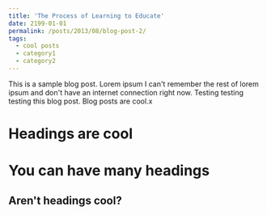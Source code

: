 ```yaml
---
title: 'The Process of Learning to Educate'
date: 2199-01-01
permalink: /posts/2013/08/blog-post-2/
tags:
  - cool posts
  - category1
  - category2
---
```


This is a sample blog post. Lorem ipsum I can't remember the rest of lorem ipsum and don't have an internet connection right now. Testing testing testing this blog post. Blog posts are cool.x

Headings are cool
======

You can have many headings
======

Aren't headings cool?
------
